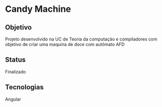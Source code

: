 # Candy Machine

## Objetivo
Projeto desenvolvido na UC de Teoria da computação e compiladores com objetivo de criar uma maquina de doce com autômato AFD

## Status
Finalizado

## Tecnologias
Angular
